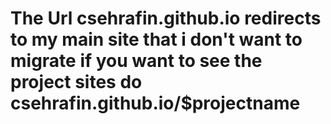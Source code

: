 # The Url csehrafin.github.io redirects to my main site that i don't want to migrate if you want to see the project sites do csehrafin.github.io/$projectname
